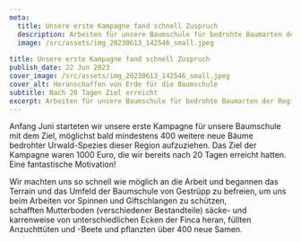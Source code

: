 ```yaml
---
meta:
  title: Unsere erste Kampagne fand schnell Zuspruch
  description: Arbeiten für unsere Baumschule für bedrohte Baumarten der Region laufen
  image: /src/assets/img_20230613_142546_small.jpeg
  
title: Unsere erste Kampagne fand schnell Zuspruch
publish_date: 22 Jun 2023
cover_image: /src/assets/img_20230613_142546_small.jpeg
cover_alt: Heranschaffen von Erde für die Baumschule
subtitle: Nach 20 Tagen Ziel erreicht
excerpt: Arbeiten für unsere Baumschule für bedrohte Baumarten der Region laufen
---
```

Anfang Juni starteten wir unsere erste Kampagne für unsere Baumschule mit dem Ziel, möglichst bald mindestens 400 weitere neue Bäume bedrohter Urwald-Spezies dieser Region aufzuziehen. Das Ziel der Kampagne waren 1000 Euro, die wir bereits nach 20 Tagen erreicht hatten. Eine fantastische Motivation!

Wir machten uns so schnell wie möglich an die Arbeit und begannen das Terrain und das Umfeld der Baumschule von Gestrüpp zu befreien, um uns beim Arbeiten vor Spinnen und Giftschlangen zu schützen, schafften Mutterboden (verschiedener Bestandteile) säcke- und karrenweise von unterschiedlichen Ecken der Finca heran, füllten Anzuchttüten und -Beete und pflanzten über 400 neue  Samen.
